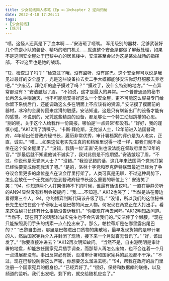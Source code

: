 ```yaml
---
title: 少女前线同人练笔《Ep ∞-1》chapter 2 逆向归纳
date: 2022-4-10 17:26:11
tags: 
- [少女前线]
- [练习]
---
```

“啧，这怪人还真是下了血本啊……”安洁砸了咂嘴。
军用级别的器材、足够武装好几个忤逆小队的装备、精巧的暗门机关……就连整个安全屋都做了屏蔽处理，如果不是这间安全屋处于巴黎中心的居民楼中，安洁甚至会以为这是某处战场的指挥部。
不过这里也是她的战场。
<!-- more -->
“12，检查过了吗？”
“检查过了哦，没有监听，没有尾巴。这个安全屋可以说是我见过最好的安全屋了，光是这些设备拉去卖二手大概都能够安洁你舒舒服服去养老吧。”
“少废话，拜伦斯的底子摸过了吗？”
“摸过了，没什么特别的地方。”
“一点异常都没有？”安洁皱起了眉。
“不如说，这才是最大的异常。一个普普通通的秘书长再怎么手眼通天，也不可能能安排好这么一个安全屋，更不可能这么容易专门给你留下系统后门，还能调动这么多在明面上不应该有的资源。”
安洁摸了摸面前的器材，冰冷的金属传回来丝滑的触感。安洁知道，这是只有崭新出厂的设备才能有的感觉。不说别的，光凭这些精良的设备，都足够让一个特工动起跳槽的心思。
“别的呢，关于这个人给我作一份简报，哪怕是‘一点异常’都没有。”
“好好，我的谨慎小姐。”AK12清了清嗓子。“卡斯·拜伦斯，无党派人士，12年前进入法国督政府，4年前出任督政府秘书长，履历非常优秀，审计署档案的评价是为人老实，正直，诚实。”
“噗……如果这位老实先生真的和档案里说得一模一样，那我们就不会坐在这个安全屋里了。”
“没错，我猜一位‘正直’先生也没法能在督政府里当12年的官。”
“那最后就不知道他诚不诚实了，我对此倒是不抱期望。”安洁皱起了眉，“不过，你说他是无党派人士？”
“没错。”
“我没记错的话，这几年来法国两个党派打架已经快要变成你死我活了吧。”
“是的，洛林十字党和罗克萨特联盟最近已经为了争夺议会里更多的席位差点在议会厅里打架了。人类可真是无聊，不过这种局势下，怎么会放任一个无党派的坐到督政府秘书长这么重要的职位上？”
安洁笑了笑：“94，你知道两个人打架僵持不下的时候，谁最有话语权吗。”
一直在静静旁听的AN94显然没有料到会被提问：“我……不知道。”
AK12也笑了：“当然是站在旁边看得第三个人，94，你的博弈判断代码该升级了哦。”
“没错，所以我们的这位秘书长先生恐怕在这个节骨眼上可是巴黎的风云人物。何况现在两党正在大打出手。看来这位秘书长还有什么事情没告诉我们。”
“你要现在再去问吗。”AK12明知故问道。
“当然不，现在问了的话那位诚实先生也不会告诉我们的。”安洁伸了个懒腰，“现在只能按照我们手头的线索一点点挖出来了。那么，帕拉蒂斯是在哪里露出尾巴的？”
“巴黎自由港，那里是巴黎进出口货物的集散地，最早发现货物的是审计署的人，然后国家宪兵介入并封闭了现场，接下来一个月就杳无音讯了。”
“好，该出发了。”
“你要直接冲进去？”AK12再次明知故问。
“当然不是，自由港明明是审计署的地盘，却能放任国家宪兵插手调查，而那帮人再怎么废物，也不会连着一个月一点进展都没有。事出反常必有妖，没准审计署和国家宪兵的屁股都不干净。”
“不过，现在巴黎设防得这么严密，你想要怎么溜进去呢。”
“94，帮我在政府的后门里注册一个国家宪兵的假身份。”
“已经弄好了。”
“很好，保持和数据库的联络，以及频道的监听。我们出发吧，剩下的，就交给随机应变了。”
